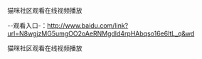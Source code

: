 猫咪社区观看在线视频播放

--观看入口-：http://www.baidu.com/link?url=N8wgjzMG5umgOO2oAeRNMgdld4rpHAbqso16e6ltL_q&wd

猫咪社区观看在线视频播放
